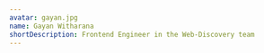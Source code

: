 ```yaml
---
avatar: gayan.jpg
name: Gayan Witharana
shortDescription: Frontend Engineer in the Web-Discovery team
---
```

